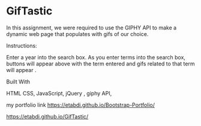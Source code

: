 # GifTastic

In this assignment, we were required to use the GIPHY API to make a dynamic web page that populates with gifs of our choice.


Instructions:

Enter a year into the search box. As you enter terms into the search box, buttons will appear above with the term entered and gifs related to that term will appear . 



Built With

HTML
CSS,
JavaScript,
jQuery ,
giphy API,

my portfolio link https://etabdi.github.io/Bootstrap-Portfolio/



 https://etabdi.github.io/GifTastic/
